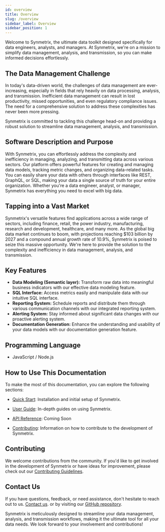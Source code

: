 ```yaml
---
id: overview
title: Overview
slug: /overview
sidebar_label: Overview
sidebar_position: 1
---
```


Welcome to Synmetrix, the ultimate data toolkit designed specifically for data engineers, analysts, and managers. At Synmetrix, we're on a mission to simplify data management, analysis, and transmission, so you can make informed decisions effortlessly.

## The Data Management Challenge
In today's data-driven world, the challenges of data management are ever-increasing, especially in fields that rely heavily on data processing, analysis, and transmission. Inefficient data management can result in lost productivity, missed opportunities, and even regulatory compliance issues. The need for a comprehensive solution to address these complexities has never been more pressing.

Synmetrix is committed to tackling this challenge head-on and providing a robust solution to streamline data management, analysis, and transmission.

## Software Description and Purpose

With Synmetrix, you can effortlessly address the complexity and inefficiency in managing, analyzing, and transmitting data across various sectors. Our platform offers powerful features for creating and managing data models, tracking metric changes, and organizing data-related tasks. You can easily share your data with others through interfaces like REST, GraphQL, or SQL, making your data a single source of truth for your entire organization. Whether you're a data engineer, analyst, or manager, Synmetrix has everything you need to excel with big data.

## Tapping into a Vast Market

Synmetrix's versatile features find applications across a wide range of sectors, including finance, retail, the power industry, manufacturing, research and development, healthcare, and many more. As the global big data market continues to boom, with projections reaching $103 billion by 2027 and a compound annual growth rate of 10.9%, Synmetrix is poised to seize this massive opportunity. We're here to provide the solution to the complexity and inefficiency in data management, analysis, and transmission.

## Key Features

- **Data Modeling (Semantic layer):** Transform raw data into meaningful business indicators with our effective data modeling feature.
- **SQL Interface:** Access metrics easily and manipulate data with our intuitive SQL interface.
- **Reporting System:** Schedule reports and distribute them through various communication channels with our integrated reporting system.
- **Alerting System:** Stay informed about significant data changes with our proactive alerting system.
- **Documentation Generation:** Enhance the understanding and usability of your data models with our documentation generation feature.

## Programming Language
- JavaScript / Node.js

## How to Use This Documentation

To make the most of this documentation, you can explore the following sections:

- [Quick Start](/docs/index.md): Installation and initial setup of Synmetrix.

- [User Guide](/docs/usage/user-guide/index.md): In-depth guides on using Synmetrix.

- [API Reference](index.md/): Coming Soon

- [Contributing](/docs/development/contributing/index.md): Information on how to contribute to the development of Synmetrix.

## Contributing

We welcome contributions from the community. If you'd like to get involved in the development of Synmetrix or have ideas for improvement, please check out our [Contributing Guidelines](/docs/development/contributing/index.md).

## Contact Us

If you have questions, feedback, or need assistance, don't hesitate to reach out to us. [Contact us](/docs/links-and-contacts/index.md). or by visiting our [GitHub repository](https://github.com/mlcraft-io/mlcraft).

Synmetrix is meticulously designed to streamline your data management, analysis, and transmission workflows, making it the ultimate tool for all your data needs. We look forward to your involvement and contributions!